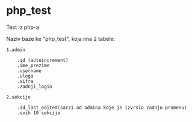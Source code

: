 # php_test
Test iz php-a


Naziv baze ke "php_test", koja ima 2 tabele:

    1.admin

        .id (autoincrement)
        .ime_prezime
        .username
        .uloga
        .sifra
        .zadnji_login

    2.sekcije

        .id_last_edited(sarzi ad admina koje je izvrsio zadnju promenu)
        .svih 10 sekcija
        
